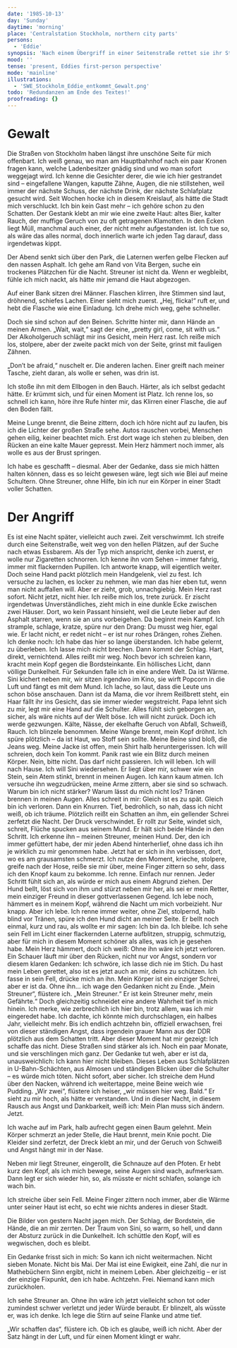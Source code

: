 ```yaml
---
date: '1985-10-13'
day: 'Sunday'
daytime: 'morning'
place: 'Centralstation Stockholm, northern city parts'
persons:
  - 'Eddie'
synopsis: 'Nach einem Übergriff in einer Seitenstraße rettet sie ihr Streuner im letzten Moment; Eddie erkennt, dass sie auf Stockholms Straßen nicht lange überlebt und ihren Plan ändern muss.'
mood: ''
tense: 'present, Eddies first-person perspective'
mode: 'mainline'
illustrations:
  - 'SWE_Stockholm_Eddie_entkommt_Gewalt.png'
todo: 'Redundanzen am Ende des Textes!'
proofreading: {}
---
```


# Gewalt

Die Straßen von Stockholm haben längst ihre unschöne Seite für mich offenbart.
Ich weiß genau, wo man am Hauptbahnhof nach ein paar Kronen fragen kann, welche
Ladenbesitzer gnädig sind und wo man sofort weggejagt wird. Ich kenne die
Gesichter derer, die wie ich hier gestrandet sind – eingefallene Wangen, kaputte
Zähne, Augen, die nie stillstehen, weil immer der nächste Schuss, der nächste
Drink, der nächste Schlafplatz gesucht wird. Seit Wochen hocke ich in diesem
Kreislauf, als hätte die Stadt mich verschluckt. Ich bin kein Gast mehr – ich
gehöre schon zu den Schatten. Der Gestank klebt an mir wie eine zweite Haut:
altes Bier, kalter Rauch, der muffige Geruch von zu oft getragenen Klamotten. In
den Ecken liegt Müll, manchmal auch einer, der nicht mehr aufgestanden ist. Ich
tue so, als wäre das alles normal, doch innerlich warte ich jeden Tag darauf,
dass irgendetwas kippt.

Der Abend senkt sich über den Park, die Laternen werfen gelbe Flecken auf den
nassen Asphalt. Ich gehe am Rand von Vita Bergen, suche ein trockenes Plätzchen
für die Nacht. Streuner ist nicht da. Wenn er wegbleibt, fühle ich mich nackt,
als hätte mir jemand die Haut abgezogen.

Auf einer Bank sitzen drei Männer. Flaschen klirren, ihre Stimmen sind laut,
dröhnend, schiefes Lachen. Einer sieht mich zuerst. „Hej, flicka!“ ruft er, und
hebt die Flasche wie eine Einladung. Ich drehe mich weg, gehe schneller.

Doch sie sind schon auf den Beinen. Schritte hinter mir, dann Hände an meinen
Armen. „Wait, wait,“ sagt der eine, „pretty girl, come, sit with us.“ Der
Alkoholgeruch schlägt mir ins Gesicht, mein Herz rast. Ich reiße mich los,
stolpere, aber der zweite packt mich von der Seite, grinst mit fauligen Zähnen.

„Don’t be afraid,“ nuschelt er. Die anderen lachen. Einer greift nach meiner
Tasche, zieht daran, als wolle er sehen, was drin ist.

Ich stoße ihn mit dem Ellbogen in den Bauch. Härter, als ich selbst gedacht
hätte. Er krümmt sich, und für einen Moment ist Platz. Ich renne los, so schnell
ich kann, höre ihre Rufe hinter mir, das Klirren einer Flasche, die auf den
Boden fällt.

Meine Lunge brennt, die Beine zittern, doch ich höre nicht auf zu laufen, bis
ich die Lichter der großen Straße sehe. Autos rauschen vorbei, Menschen gehen
eilig, keiner beachtet mich. Erst dort wage ich stehen zu bleiben, den Rücken an
eine kalte Mauer gepresst. Mein Herz hämmert noch immer, als wolle es aus der
Brust springen.

Ich habe es geschafft – diesmal. Aber der Gedanke, dass sie mich hätten halten
können, dass es so leicht gewesen wäre, legt sich wie Blei auf meine Schultern.
Ohne Streuner, ohne Hilfe, bin ich nur ein Körper in einer Stadt voller
Schatten.

# Der Angriff

Es ist eine Nacht später, vielleicht auch zwei. Zeit verschwimmt. Ich streife
durch eine Seitenstraße, weit weg von den hellen Plätzen, auf der Suche nach
etwas Essbarem. Als der Typ mich anspricht, denke ich zuerst, er wolle nur
Zigaretten schnorren. Ich kenne ihn vom Sehen – immer fahrig, immer mit
flackernden Pupillen. Ich antworte knapp, will eigentlich weiter. Doch seine
Hand packt plötzlich mein Handgelenk, viel zu fest. Ich versuche zu lachen, es
locker zu nehmen, wie man das hier eben tut, wenn man nicht auffallen will. Aber
er zieht, grob, unnachgiebig. Mein Herz rast sofort. Nicht jetzt, nicht hier.
Ich reiße mich los, trete zurück. Er zischt irgendetwas Unverständliches, zieht
mich in eine dunkle Ecke zwischen zwei Häuser. Dort, wo kein Passant hinsieht,
weil die Leute lieber auf den Asphalt starren, wenn sie an uns vorbeigehen. Da
beginnt mein Kampf. Ich strample, schlage, kratze, spüre nur den Drang: Du musst
weg hier, egal wie. Er lacht nicht, er redet nicht – er ist nur rohes Drängen,
rohes Ziehen. Ich denke noch: Ich habe das hier so lange überstanden. Ich habe
gelernt, zu überleben. Ich lasse mich nicht brechen. Dann kommt der Schlag.
Hart, direkt, vernichtend. Alles reißt mir weg. Noch bevor ich schreien kann,
kracht mein Kopf gegen die Bordsteinkante. Ein höllisches Licht, dann völlige
Dunkelheit. Für Sekunden falle ich in eine andere Welt. Da ist Wärme. Sini
kichert neben mir, wir sitzen irgendwo im Kino, sie wirft Popcorn in die Luft
und fängt es mit dem Mund. Ich lache, so laut, dass die Leute uns schon böse
anschauen. Dann ist da Mama, die vor ihrem Reißbrett steht, ein Haar fällt ihr
ins Gesicht, das sie immer wieder wegstreicht. Papa lehnt sich zu mir, legt mir
eine Hand auf die Schulter. Alles fühlt sich geborgen an, sicher, als wäre
nichts auf der Welt böse. Ich will nicht zurück. Doch ich werde gezwungen.
Kälte, Nässe, der ekelhafte Geruch von Abfall, Schweiß, Rauch. Ich blinzele
benommen. Meine Wange brennt, mein Kopf dröhnt. Ich spüre plötzlich – da ist
Haut, wo Stoff sein sollte. Meine Beine sind bloß, die Jeans weg. Meine Jacke
ist offen, mein Shirt halb heruntergerissen. Ich will schreien, doch kein Ton
kommt. Panik rast wie ein Blitz durch meinen Körper. Nein, bitte nicht. Das darf
nicht passieren. Ich will leben. Ich will nach Hause. Ich will Sini wiedersehen.
Er liegt über mir, schwer wie ein Stein, sein Atem stinkt, brennt in meinen
Augen. Ich kann kaum atmen. Ich versuche ihn wegzudrücken, meine Arme zittern,
aber sie sind so schwach. Warum bin ich nicht stärker? Warum lässt du mich nicht
los? Tränen brennen in meinen Augen. Alles schreit in mir: Gleich ist es zu
spät. Gleich bin ich verloren. Dann ein Knurren. Tief, bedrohlich, so nah, dass
ich nicht weiß, ob ich träume. Plötzlich reißt ein Schatten an ihm, ein
gellender Schrei zerfetzt die Nacht. Der Druck verschwindet. Er rollt zur Seite,
windet sich, schreit, Flüche spucken aus seinem Mund. Er hält sich beide Hände
in den Schritt. Ich erkenne ihn – meinen Streuner, meinen Hund. Der, den ich
immer gefüttert habe, der mir jeden Abend hinterherlief, ohne dass ich ihn je
wirklich zu mir genommen habe. Jetzt hat er sich in ihn verbissen, dort, wo es
am grausamsten schmerzt. Ich nutze den Moment, krieche, stolpere, greife nach
der Hose, reiße sie mir über, meine Finger zittern so sehr, dass ich den Knopf
kaum zu bekomme. Ich renne. Einfach nur rennen. Jeder Schritt fühlt sich an, als
würde er mich aus einem Abgrund ziehen. Der Hund bellt, löst sich von ihm und
stürzt neben mir her, als sei er mein Retter, mein einziger Freund in dieser
gottverlassenen Gegend. Ich lebe noch, hämmert es in meinem Kopf, während die
Nacht um mich vorbeizieht. Nur knapp. Aber ich lebe. Ich renne immer weiter,
ohne Ziel, stolpernd, halb blind vor Tränen, spüre ich den Hund dicht an meiner
Seite. Er bellt noch einmal, kurz und rau, als wollte er mir sagen: Ich bin da.
Ich bleibe. Ich sehe sein Fell im Licht einer flackernden Laterne aufblitzen,
struppig, schmutzig, aber für mich in diesem Moment schöner als alles, was ich
je gesehen habe. Mein Herz hämmert, doch ich weiß: Ohne ihn wäre ich jetzt
verloren. Ein Schauer läuft mir über den Rücken, nicht nur vor Angst, sondern
vor diesem klaren Gedanken: Ich schwöre, ich lasse dich nie im Stich. Du hast
mein Leben gerettet, also ist es jetzt auch an mir, deins zu schützen. Ich fasse
in sein Fell, drücke mich an ihn. Mein Körper ist ein einziger Schrei, aber er
ist da. Ohne ihn… ich wage den Gedanken nicht zu Ende. „Mein Streuner“, flüstere
ich. „Mein Streuner.“ Er ist kein Streuner mehr, mein Gefährte.“ Doch
gleichzeitig schneidet eine andere Wahrheit tief in mich hinein. Ich merke, wie
zerbrechlich ich hier bin, trotz allem, was ich mir eingeredet habe. Ich dachte,
ich könnte mich durchschlagen, ein halbes Jahr, vielleicht mehr. Bis ich endlich
achtzehn bin, offiziell erwachsen, frei von dieser ständigen Angst, dass
irgendein grauer Mann aus der DDR plötzlich aus dem Schatten tritt. Aber dieser
Moment hat mir gezeigt: Ich schaffe das nicht. Diese Straßen sind stärker als
ich. Noch ein paar Monate, und sie verschlingen mich ganz. Der Gedanke tut weh,
aber er ist da, unausweichlich: Ich kann hier nicht bleiben. Dieses Leben aus
Schlafplätzen in U-Bahn-Schächten, aus Almosen und ständigen Blicken über die
Schulter – es würde mich töten. Nicht sofort, aber sicher. Ich streiche dem Hund
über den Nacken, während ich weitertappe, meine Beine weich wie Pudding. „Wir
zwei“, flüstere ich heiser, „wir müssen hier weg. Bald.“ Er sieht zu mir hoch,
als hätte er verstanden. Und in dieser Nacht, in diesem Rausch aus Angst und
Dankbarkeit, weiß ich: Mein Plan muss sich ändern. Jetzt.

Ich wache auf im Park, halb aufrecht gegen einen Baum gelehnt. Mein Körper
schmerzt an jeder Stelle, die Haut brennt, mein Knie pocht. Die Kleider sind
zerfetzt, der Dreck klebt an mir, und der Geruch von Schweiß und Angst hängt mir
in der Nase.

Neben mir liegt Streuner, eingerollt, die Schnauze auf den Pfoten. Er hebt kurz
den Kopf, als ich mich bewege, seine Augen sind wach, aufmerksam. Dann legt er
sich wieder hin, so, als müsste er nicht schlafen, solange ich wach bin.

Ich streiche über sein Fell. Meine Finger zittern noch immer, aber die Wärme
unter seiner Haut ist echt, so echt wie nichts anderes in dieser Stadt.

Die Bilder von gestern Nacht jagen mich. Der Schlag, der Bordstein, die Hände,
die an mir zerrten. Der Traum von Sini, so warm, so hell, und dann der Absturz
zurück in die Dunkelheit. Ich schüttle den Kopf, will es wegwischen, doch es
bleibt.

Ein Gedanke frisst sich in mich: So kann ich nicht weitermachen. Nicht sieben
Monate. Nicht bis Mai. Der Mai ist eine Ewigkeit, eine Zahl, die nur in
Mathebüchern Sinn ergibt, nicht in meinem Leben. Aber gleichzeitig – er ist der
einzige Fixpunkt, den ich habe. Achtzehn. Frei. Niemand kann mich zurückholen.

Ich sehe Streuner an. Ohne ihn wäre ich jetzt vielleicht schon tot oder
zumindest schwer verletzt und jeder Würde beraubt. Er blinzelt, als wüsste er,
was ich denke. Ich lege die Stirn auf seine Flanke und atme tief.

„Wir schaffen das“, flüstere ich. Ob ich es glaube, weiß ich nicht. Aber der
Satz hängt in der Luft, und für einen Moment klingt er wahr.
